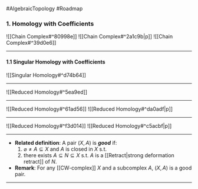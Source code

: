  #AlgebraicTopology #Roadmap 

### 1. Homology with Coefficients

![[Chain Complex#^80998e]]
![[Chain Complex#^2a1c9b|p]]
![[Chain Complex#^39d0e6]]

---
#### 1.1 Singular Homology with Coefficients
![[Singular Homology#^d74b64]]

---
![[Reduced Homology#^5ea9ed]]

---
![[Reduced Homology#^61ad56]]
![[Reduced Homology#^da0adf|p]]

---
![[Reduced Homology#^f3d014]]
![[Reduced Homology#^c5acbf|p]]

---
- **Related definition**: A pair $(X,A)$ is ***good*** if:
	1. $\varnothing\neq A\subseteq X$ and $A$ is closed in $X$ s.t.
	2. there exists $A\subseteq N\subseteq X$ s.t. $A$ is a [[Retract|strong deformation retract]] of $N$.
- **Remark**: For any [[CW-complex]] $X$ and a subcomplex $A$, $(X,A)$ is a good pair.
---
